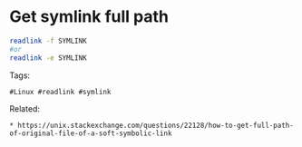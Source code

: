 # Get symlink full path

```bash
readlink -f SYMLINK
#or
readlink -e SYMLINK
```

Tags:
```
#Linux #readlink #symlink
```

Related:
```
* https://unix.stackexchange.com/questions/22128/how-to-get-full-path-of-original-file-of-a-soft-symbolic-link
```
